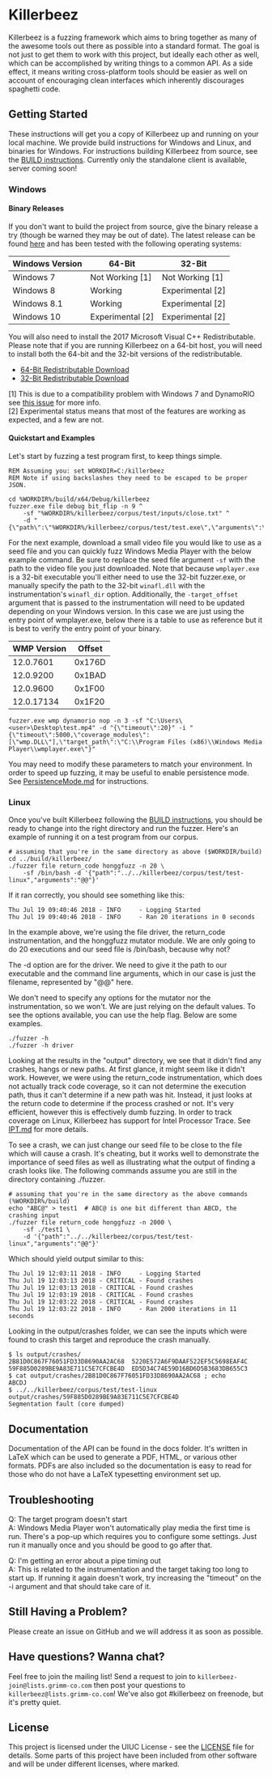 # Killerbeez

Killerbeez is a fuzzing framework which aims to bring together as many of
the awesome tools out there as possible into a standard format.  The goal
is not just to get them to work with this project, but ideally each other
as well, which can be accomplished by writing things to a common API.  As a
side effect, it means writing cross-platform tools should be easier as well
on account of encouraging clean interfaces which inherently discourages
spaghetti code.

## Getting Started

These instructions will get you a copy of Killerbeez up and running on your
local machine. We provide build instructions for Windows and Linux, and
binaries for Windows.  For instructions building Killerbeez from source, see the
[BUILD instructions](docs/BUILD.md). Currently only the standalone client is
available, server coming soon!

### Windows

#### Binary Releases
If you don't want to build the project from source, give the binary release
a try (though be warned they may be out of date). The latest release
can be found [here](https://github.com/grimm-co/killerbeez/releases) and
has been tested with the following operating systems:

| Windows Version|    64-Bit        |    32-Bit        | 
| -------------- | ------------     | ---------------  |
| Windows 7      | Not Working [1]  | Not Working [1]  |
| Windows 8      | Working          | Experimental [2] |
| Windows 8.1    | Working          | Experimental [2] |
| Windows 10     | Experimental [2] | Experimental [2] |

You will also need to install the 2017 Microsoft Visual C++
Redistributable. Please note that if you are running Killerbeez on a 64-bit
host, you will need to install both the 64-bit and the 32-bit versions of
the redistributable.
- [64-Bit Redistributable Download](https://aka.ms/vs/15/release/vc_redist.x64.exe)
- [32-Bit Redistributable Download](https://aka.ms/vs/15/release/vc_redist.x86.exe)

[1] This is due to a compatibility problem with Windows 7 and DynamoRIO see
[this issue](https://github.com/DynamoRIO/dynamorio/issues/2658) for more
info.  
[2] Experimental status means that most of the features are working as
expected, and a few are not. 

#### Quickstart and Examples

Let's start by fuzzing a test program first, to keep things simple.
```
REM Assuming you: set WORKDIR=C:/killerbeez
REM Note if using backslashes they need to be escaped to be proper JSON.

cd %WORKDIR%/build/x64/Debug/killerbeez
fuzzer.exe file debug bit_flip -n 9 ^
	-sf "%WORKDIR%/killerbeez/corpus/test/inputs/close.txt" ^
	-d "{\"path\":\"%WORKDIR%/killerbeez/corpus/test/test.exe\",\"arguments\":\"@@\"}"
```

For the next example, download a small video file you would like to use as
a seed file and you can quickly fuzz Windows Media Player with the below
example command.  Be sure to replace the seed file argument `-sf` with the
path to the video file you just downloaded.  Note that because
`wmplayer.exe` is a 32-bit executable you'll either need to use the 32-bit
fuzzer.exe, or manually specify the path to the 32-bit `winafl.dll` with
the instrumentation's `winafl_dir` option. Additionally, the
`-target_offset` argument that is passed to the instrumentation will need
to be updated depending on your Windows version. In this case we are just
using the entry point of wmplayer.exe, below there is a table to use as
reference but it is best to verify the entry point of your binary.

|   WMP Version   | Offset |
| --------------- | ------ |
| 12.0.7601       | 0x176D |
| 12.0.9200       | 0x1BAD |
| 12.0.9600       | 0x1F00 |
| 12.0.17134      | 0x1F20 |

```
fuzzer.exe wmp dynamorio nop -n 3 -sf "C:\Users\<user>\Desktop\test.mp4" -d "{\"timeout\":20}" -i "{\"timeout\":5000,\"coverage_modules\":[\"wmp.DLL\"],\"target_path\":\"C:\\Program Files (x86)\\Windows Media Player\\wmplayer.exe\"}"
```
You may need to modify these parameters to match your environment.  In
order to speed up fuzzing, it may be useful to enable persistence mode.
See [PersistenceMode.md](docs/PersistenceMode.md) for instructions.

### Linux

Once you've built Killerbeez following the [BUILD instructions](docs/BUILD.md#linux),
you should be ready to change into the right directory and run the fuzzer.
Here's an example of running it on a test program from our corpus.

```
# assuming that you're in the same directory as above ($WORKDIR/build)
cd ../build/killerbeez/
./fuzzer file return_code honggfuzz -n 20 \
	-sf /bin/bash -d '{"path":"../../killerbeez/corpus/test/test-linux","arguments":"@@"}'
```

If it ran correctly, you should see something like this:
```
Thu Jul 19 09:40:46 2018 - INFO     - Logging Started
Thu Jul 19 09:40:46 2018 - INFO     - Ran 20 iterations in 0 seconds
```

In the example above, we're using the file driver, the return_code
instrumentation, and the honggfuzz mutator module.  We are only going to do 20
executions and our seed file is /bin/bash, because why not?

The -d option are for the driver.  We need to give it the path to our executable
and the command line arguments, which in our case is just the filename,
represented by "@@" here.

We don't need to specify any options for the mutator nor the instrumentation, so
we won't.  We are just relying on the default values.  To see the options
available, you can use the help flag.  Below are some examples.

```
./fuzzer -h
./fuzzer -h driver
```

Looking at the results in the "output" directory, we see that it didn't find
any crashes, hangs or new paths.  At first glance, it might seem like it didn't
work.  However, we were using the return_code instrumentation, which does not
actually track code coverage, so it can not determine the execution path, thus
it can't determine if a new path was hit.  Instead, it just looks at the return
code to determine if the process crashed or not.  It's very efficient, however
this is effectively dumb fuzzing.  In order to track coverage on Linux,
Killerbeez has support for Intel Processor Trace.  See [IPT.md](docs/IPT.md) for
more details.

To see a crash, we can just change our seed file to be close to the file which
will cause a crash.  It's cheating, but it works well to demonstrate the
importance of seed files as well as illustrating what the output of finding a
crash looks like.  The following commands assume you are still in the directory
containing ./fuzzer.

```
# assuming that you're in the same directory as the above commands (%WORKDIR%/build)
echo "ABC@" > test1  # ABC@ is one bit different than ABCD, the crashing input
./fuzzer file return_code honggfuzz -n 2000 \
	-sf ./test1 \
	-d '{"path":"../../killerbeez/corpus/test/test-linux","arguments":"@@"}'
```

Which should yield output similar to this:

```
Thu Jul 19 12:03:11 2018 - INFO     - Logging Started
Thu Jul 19 12:03:13 2018 - CRITICAL - Found crashes
Thu Jul 19 12:03:13 2018 - CRITICAL - Found crashes
Thu Jul 19 12:03:19 2018 - CRITICAL - Found crashes
Thu Jul 19 12:03:22 2018 - CRITICAL - Found crashes
Thu Jul 19 12:03:22 2018 - INFO     - Ran 2000 iterations in 11 seconds
```

Looking in the output/crashes folder, we can see the inputs which were found to
crash this target and reproduce the crash manually.

```
$ ls output/crashes/
2B81D0C867F76051FD33D8690AA2AC68  5220E572A6F9DAAF522EF5C5698EAF4C  59F885D0289BE9A83E711C5E7CFCBE4D  ED5D34C74E59D16BD6D5B3683DB655C3
$ cat output/crashes/2B81D0C867F76051FD33D8690AA2AC68 ; echo
ABCDJ
$ ../../killerbeez/corpus/test/test-linux output/crashes/59F885D0289BE9A83E711C5E7CFCBE4D
Segmentation fault (core dumped)
```

## Documentation
Documentation of the API can be found in the docs folder.  It's written in
LaTeX which can be used to generate a PDF, HTML, or various other formats.
PDFs are also included so the documentation is easy to read for those who
do not have a LaTeX typesetting environment set up.

## Troubleshooting
Q: The target program doesn't start   
A: Windows Media Player won't automatically play media the first time is run.
   There's a pop-up which requires you to configure some settings.  Just run it
   manually once and you should be good to go after that.

Q: I'm getting an error about a pipe timing out  
A: This is related to the instrumentation and the target taking too long to
   start up.  If running it again doesn't work, try increasing the "timeout" on
   the -i argument and that should take care of it.

## Still Having a Problem?

Please create an issue on GitHub and we will address it as soon as possible.

## Have questions? Wanna chat?

Feel free to join the mailing list! Send a request to join to
`killerbeez-join@lists.grimm-co.com` then post your questions to
`killerbeez@lists.grimm-co.com`! We've also got #killerbeez on freenode,
but it's pretty quiet.

## License

This project is licensed under the UIUC License - see the
[LICENSE](LICENSE) file for details.  Some parts of this project have been
included from other software and will be under different licenses, where
marked.

